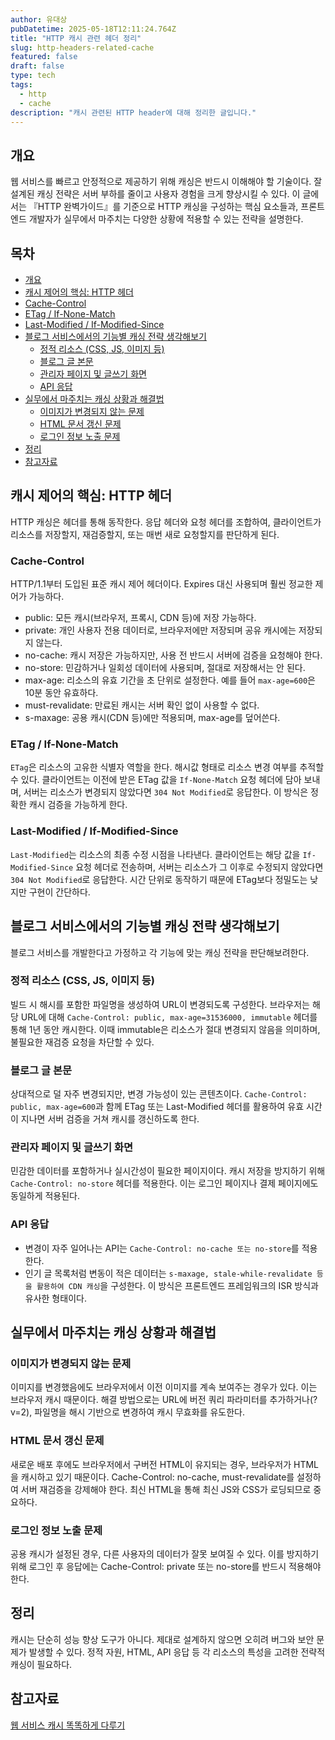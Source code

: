 ```yaml
---
author: 유대상
pubDatetime: 2025-05-18T12:11:24.764Z
title: "HTTP 캐시 관련 헤더 정리"
slug: http-headers-related-cache
featured: false
draft: false
type: tech
tags:
  - http
  - cache
description: "캐시 관련된 HTTP header에 대해 정리한 글입니다."
---
```


## 개요

웹 서비스를 빠르고 안정적으로 제공하기 위해 캐싱은 반드시 이해해야 할 기술이다. 잘 설계된 캐싱 전략은 서버 부하를 줄이고 사용자 경험을 크게 향상시킬 수 있다. 이 글에서는 『HTTP 완벽가이드』를 기준으로 HTTP 캐싱을 구성하는 핵심 요소들과, 프론트엔드 개발자가 실무에서 마주치는 다양한 상황에 적용할 수 있는 전략을 설명한다.

## 목차

- [개요](#개요)
- [캐시 제어의 핵심: HTTP 헤더](#캐시-제어의-핵심-http-헤더)
- [Cache-Control](#cache-control)
- [ETag / If-None-Match](#etag--if-none-match)
- [Last-Modified / If-Modified-Since](#last-modified--if-modified-since)
- [블로그 서비스에서의 기능별 캐싱 전략 생각해보기](#블로그-서비스에서의-기능별-캐싱-전략-생각해보기)
  - [정적 리소스 (CSS, JS, 이미지 등)](#정적-리소스-css-js-이미지-등)
  - [블로그 글 본문](#블로그-글-본문)
  - [관리자 페이지 및 글쓰기 화면](#관리자-페이지-및-글쓰기-화면)
  - [API 응답](#api-응답)
- [실무에서 마주치는 캐싱 상황과 해결법](#실무에서-마주치는-캐싱-상황과-해결법)
  - [이미지가 변경되지 않는 문제](#이미지가-변경되지-않는-문제)
  - [HTML 문서 갱신 문제](#html-문서-갱신-문제)
  - [로그인 정보 노출 문제](#로그인-정보-노출-문제)
- [정리](#정리)
- [참고자료](#참고자료)

## 캐시 제어의 핵심: HTTP 헤더

HTTP 캐싱은 헤더를 통해 동작한다. 응답 헤더와 요청 헤더를 조합하여, 클라이언트가 리소스를 저장할지, 재검증할지, 또는 매번 새로 요청할지를 판단하게 된다.

### Cache-Control

HTTP/1.1부터 도입된 표준 캐시 제어 헤더이다. Expires 대신 사용되며 훨씬 정교한 제어가 가능하다.

- public: 모든 캐시(브라우저, 프록시, CDN 등)에 저장 가능하다.
- private: 개인 사용자 전용 데이터로, 브라우저에만 저장되며 공유 캐시에는 저장되지 않는다.
- no-cache: 캐시 저장은 가능하지만, 사용 전 반드시 서버에 검증을 요청해야 한다.
- no-store: 민감하거나 일회성 데이터에 사용되며, 절대로 저장해서는 안 된다.
- max-age: 리소스의 유효 기간을 초 단위로 설정한다. 예를 들어 `max-age=600`은 10분 동안 유효하다.
- must-revalidate: 만료된 캐시는 서버 확인 없이 사용할 수 없다.
- s-maxage: 공용 캐시(CDN 등)에만 적용되며, max-age를 덮어쓴다.

### ETag / If-None-Match

`ETag`은 리소스의 고유한 식별자 역할을 한다. 해시값 형태로 리소스 변경 여부를 추적할 수 있다. 클라이언트는 이전에 받은 ETag 값을 `If-None-Match` 요청 헤더에 담아 보내며, 서버는 리소스가 변경되지 않았다면 `304 Not Modified`로 응답한다. 이 방식은 정확한 캐시 검증을 가능하게 한다.

### Last-Modified / If-Modified-Since

`Last-Modified`는 리소스의 최종 수정 시점을 나타낸다. 클라이언트는 해당 값을 `If-Modified-Since` 요청 헤더로 전송하며, 서버는 리소스가 그 이후로 수정되지 않았다면 `304 Not Modified`로 응답한다. 시간 단위로 동작하기 때문에 ETag보다 정밀도는 낮지만 구현이 간단하다.

## 블로그 서비스에서의 기능별 캐싱 전략 생각해보기

블로그 서비스를 개발한다고 가정하고 각 기능에 맞는 캐싱 전략을 판단해보려한다.

### 정적 리소스 (CSS, JS, 이미지 등)

빌드 시 해시를 포함한 파일명을 생성하여 URL이 변경되도록 구성한다. 브라우저는 해당 URL에 대해 `Cache-Control: public, max-age=31536000, immutable` 헤더를 통해 1년 동안 캐시한다. 이때 immutable은 리소스가 절대 변경되지 않음을 의미하며, 불필요한 재검증 요청을 차단할 수 있다.

### 블로그 글 본문

상대적으로 덜 자주 변경되지만, 변경 가능성이 있는 콘텐츠이다. `Cache-Control: public, max-age=600`과 함께 ETag 또는 Last-Modified 헤더를 활용하여 유효 시간이 지나면 서버 검증을 거쳐 캐시를 갱신하도록 한다.

### 관리자 페이지 및 글쓰기 화면

민감한 데이터를 포함하거나 실시간성이 필요한 페이지이다. 캐시 저장을 방지하기 위해 `Cache-Control: no-store` 헤더를 적용한다. 이는 로그인 페이지나 결제 페이지에도 동일하게 적용된다.

### API 응답

- 변경이 자주 일어나는 API는 `Cache-Control: no-cache 또는 no-store`를 적용한다.
- 인기 글 목록처럼 변동이 적은 데이터는 `s-maxage, stale-while-revalidate 등을 활용하여 CDN 캐싱`을 구성한다. 이 방식은 프론트엔드 프레임워크의 ISR 방식과 유사한 형태이다.

## 실무에서 마주치는 캐싱 상황과 해결법

### 이미지가 변경되지 않는 문제

이미지를 변경했음에도 브라우저에서 이전 이미지를 계속 보여주는 경우가 있다. 이는 브라우저 캐시 때문이다. 해결 방법으로는 URL에 버전 쿼리 파라미터를 추가하거나(?v=2), 파일명을 해시 기반으로 변경하여 캐시 무효화를 유도한다.

### HTML 문서 갱신 문제

새로운 배포 후에도 브라우저에서 구버전 HTML이 유지되는 경우, 브라우저가 HTML을 캐시하고 있기 때문이다. Cache-Control: no-cache, must-revalidate를 설정하여 서버 재검증을 강제해야 한다. 최신 HTML을 통해 최신 JS와 CSS가 로딩되므로 중요하다.

### 로그인 정보 노출 문제

공용 캐시가 설정된 경우, 다른 사용자의 데이터가 잘못 보여질 수 있다. 이를 방지하기 위해 로그인 후 응답에는 Cache-Control: private 또는 no-store를 반드시 적용해야 한다.

## 정리

캐시는 단순히 성능 향상 도구가 아니다. 제대로 설계하지 않으면 오히려 버그와 보안 문제가 발생할 수 있다. 정적 자원, HTML, API 응답 등 각 리소스의 특성을 고려한 전략적 캐싱이 필요하다.

## 참고자료

[웹 서비스 캐시 똑똑하게 다루기](https://toss.tech/article/smart-web-service-cache)
